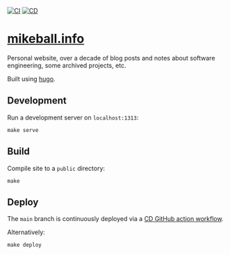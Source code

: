 [![CI](https://github.com/mdb/mdb.github.io/actions/workflows/ci.yml/badge.svg)](https://github.com/mdb/mdb.github.io/actions/workflows/ci.yml) [![CD](https://github.com/mdb/mdb.github.io/actions/workflows/cd.yml/badge.svg)](https://github.com/mdb/mdb.github.io/actions/workflows/cd.yml)

# [mikeball.info](http://mikeball.info)

Personal website, over a decade of blog posts and notes about software engineering, some archived projects, etc.

Built using [hugo](https://gohugo.io).

## Development

Run a development server on `localhost:1313`:

```
make serve
```

## Build

Compile site to a `public` directory:

```
make
```

## Deploy

The `main` branch is continuously deployed via a [CD GitHub action workflow](https://github.com/mdb/mikeball.info/actions?query=workflow%3ACD).

Alternatively:

```
make deploy
```
